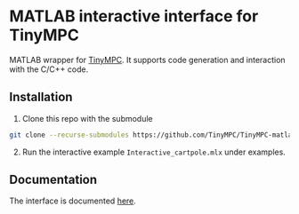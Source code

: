 # MATLAB interactive interface for TinyMPC

MATLAB wrapper for [TinyMPC](https://tinympc.org/). It supports code generation and interaction with the C/C++ code.

## Installation

1. Clone this repo with the submodule

```bash
git clone --recurse-submodules https://github.com/TinyMPC/TinyMPC-matlab.git
```

2. Run the interactive example `Interactive_cartpole.mlx` under examples.

## Documentation

The interface is documented [here](https://tinympc.org/docs/).
